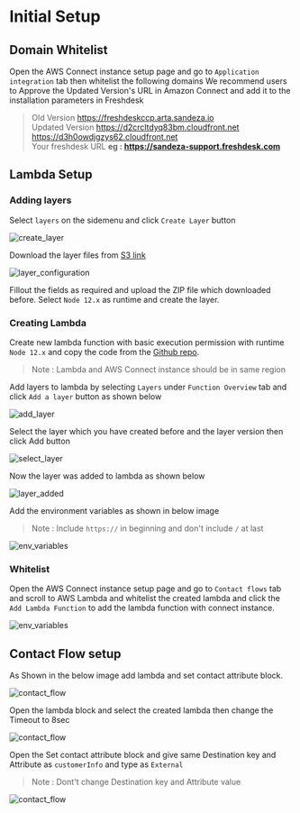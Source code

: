# Initial Setup

## Domain Whitelist

Open the AWS Connect instance setup page and go to `Application integration` tab then whitelist the following domains
We recommend users to Approve the Updated Version's URL in Amazon Connect and add it to the installation parameters in Freshdesk  

> Old Version  https://freshdeskccp.arta.sandeza.io \
> Updated Version https://d2crcltdyq83bm.cloudfront.net \
> https://d3h0owdjgzys62.cloudfront.net \
> Your freshdesk URL **eg : https://sandeza-support.freshdesk.com**

## Lambda Setup

### Adding layers

Select `layers` on the sidemenu and click `Create Layer` button

![create_layer](images/create_layerv2.png)

Download the layer files from <a href="https://lambda-layers-1h8d3.s3.ap-south-1.amazonaws.com/freshdesk-integration-layer.zip" target="_blank">S3 link</a>

![layer_configuration](images/layer_configuration.png)

Fillout the fields as required and upload the ZIP file which downloaded before. Select `Node 12.x` as runtime and create the layer.

### Creating Lambda

Create new lambda function with basic execution permission with runtime `Node 12.x` and copy the code from the <a href="https://github.com/Sandeza/arta-freshdesk-integration-lambda" target="_blank">Github repo</a>.

> Note : Lambda and AWS Connect instance should be in same region

Add layers to lambda by selecting `Layers` under `Function Overview` tab and click `Add a layer` button as shown below

![add_layer](images/add_layerv2.png)

Select the layer which you have created before and the layer version then click Add button

![select_layer](images/select_layerv2.png)

Now the layer was added to lambda as shown below

![layer_added](images/layer_addedv2.png)

Add the environment variables as shown in below image

> Note : Include `https://` in beginning and don't include `/` at last

![env_variables](images/env_variables.png)

### Whitelist

Open the AWS Connect instance setup page and go to `Contact flows` tab and scroll to AWS Lambda and whitelist the created lambda and click the `Add Lambda Function` to add the lambda function with connect instance.

![env_variables](images/lambda_whitelistv2.png)

## Contact Flow setup

As Shown in the below image add lambda and set contact attribute block.

![contact_flow](images/contact_flow.png)

Open the lambda block and select the created lambda then change the Timeout to 8sec

![contact_flow](images/lambda_config.png)

Open the Set contact attribute block and give same Destination key and Attribute as `customerInfo` and type as `External`

> Note : Dont't change Destination key and Attribute value

![contact_flow](images/set_contact_attribute.png)
